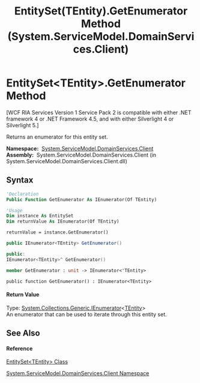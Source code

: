 ﻿---
title: EntitySet(TEntity).GetEnumerator Method  (System.ServiceModel.DomainServices.Client)
TOCTitle: GetEnumerator Method
ms:assetid: M:System.ServiceModel.DomainServices.Client.EntitySet`1.GetEnumerator
ms:mtpsurl: https://msdn.microsoft.com/en-us/library/Ff423006(v=VS.91)
ms:contentKeyID: 28755373
ms.date: 01/27/2012
mtps_version: v=VS.91
f1_keywords:
- System.ServiceModel.DomainServices.Client.EntitySet`1.GetEnumerator
dev_langs:
- CSharp
- JScript
- VB
- FSharp
- c++
api_location:
- System.ServiceModel.DomainServices.Client.dll
api_name:
- System.ServiceModel.DomainServices.Client.EntitySet`1.GetEnumerator
api_type:
- Managed
topic_type:
- apiref
- kbSyntax
product_family_name: VS
ROBOTS: INDEX,FOLLOW
---

# EntitySet\<TEntity\>.GetEnumerator Method

\[WCF RIA Services Version 1 Service Pack 2 is compatible with either .NET framework 4 or .NET Framework 4.5, and with either Silverlight 4 or Silverlight 5.\]

Returns an enumerator for this entity set.

**Namespace:**  [System.ServiceModel.DomainServices.Client](ff422479\(v=vs.91\).md)  
**Assembly:**  System.ServiceModel.DomainServices.Client (in System.ServiceModel.DomainServices.Client.dll)

## Syntax

``` vb
'Declaration
Public Function GetEnumerator As IEnumerator(Of TEntity)
```

``` vb
'Usage
Dim instance As EntitySet
Dim returnValue As IEnumerator(Of TEntity)

returnValue = instance.GetEnumerator()
```

``` csharp
public IEnumerator<TEntity> GetEnumerator()
```

``` c++
public:
IEnumerator<TEntity>^ GetEnumerator()
```

``` fsharp
member GetEnumerator : unit -> IEnumerator<'TEntity> 
```

``` jscript
public function GetEnumerator() : IEnumerator<TEntity>
```

#### Return Value

Type: [System.Collections.Generic.IEnumerator](https://msdn.microsoft.com/en-us/library/78dfe2yb)\<[TEntity](ff422464\(v=vs.91\).md)\>  
An enumerator that can be used to iterate through this entity set.  
  

## See Also

#### Reference

[EntitySet\<TEntity\> Class](ff422464\(v=vs.91\).md)

[System.ServiceModel.DomainServices.Client Namespace](ff422479\(v=vs.91\).md)

